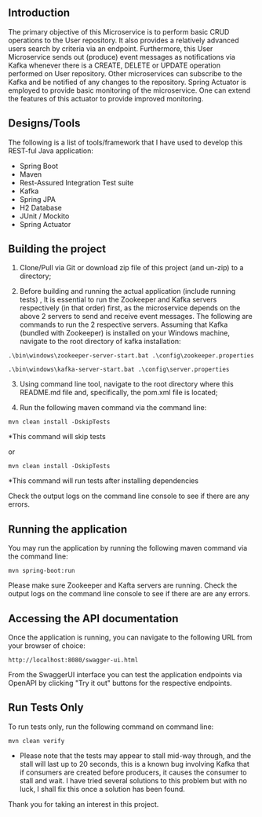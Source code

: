 ## Introduction
The primary objective of this Microservice is to perform basic CRUD
operations to the User repository. It also provides a relatively 
advanced users search by criteria via an endpoint.
Furthermore, this User Microservice sends out (produce) event 
messages as notifications via Kafka whenever there is a CREATE, 
DELETE or UPDATE operation performed on User repository. Other 
microservices can subscribe to the Kafka and be notified of any
changes to the repository.
Spring Actuator is employed to provide basic monitoring of the
microservice. One can extend the features of this actuator to
provide improved monitoring. 

## Designs/Tools
The following is a list of tools/framework that I have used to 
develop this REST-ful Java application:
- Spring Boot
- Maven
- Rest-Assured Integration Test suite
- Kafka
- Spring JPA
- H2 Database
- JUnit / Mockito
- Spring Actuator

## Building the project
1) Clone/Pull via Git or download zip file of this project (and un-zip) 
to a directory;


2) Before building and running the actual application (include running 
tests) , It is essential to run the Zookeeper and Kafka servers 
respectively (in that order) first, as the microservice depends on the 
above 2 servers to send and receive event messages. The following are 
commands to run the 2 respective servers.
Assuming that Kafka (bundled with Zookeeper) is installed on your 
Windows machine, navigate to the root directory of kafka installation:

``.\bin\windows\zookeeper-server-start.bat .\config\zookeeper.properties``

``.\bin\windows\kafka-server-start.bat .\config\server.properties``


3) Using command line tool, navigate to the root directory where this
README.md file and, specifically, the pom.xml file is located;


4) Run the following maven command via the command line:

``mvn clean install -DskipTests``

*This command will skip tests

or 

``mvn clean install -DskipTests``

*This command will run tests after installing dependencies

Check the output logs on the command line console to see if there are
any errors.

## Running the application
You may run the application by running the following maven command via 
the command line:

``mvn spring-boot:run``

Please make sure Zookeeper and Kafta servers are running. Check the 
output logs on the command line console to see if there are
are any errors.

## Accessing the API documentation
Once the application is running, you can navigate to the following URL
from your browser of choice:

``http://localhost:8080/swagger-ui.html``

From the SwaggerUI interface you can test the application endpoints
via OpenAPI by clicking "Try it out" buttons for the respective
endpoints.

## Run Tests Only
To run tests only, run the following command on command line:

``mvn clean verify``

* Please note that the tests may appear to stall mid-way through, and
the stall will last up to 20 seconds, this is a known bug involving
Kafka that if consumers are created before producers, it causes the
consumer to stall and wait. I have tried several solutions to this
problem but with no luck, I shall fix this once a solution has been
found.



Thank you for taking an interest in this project.
